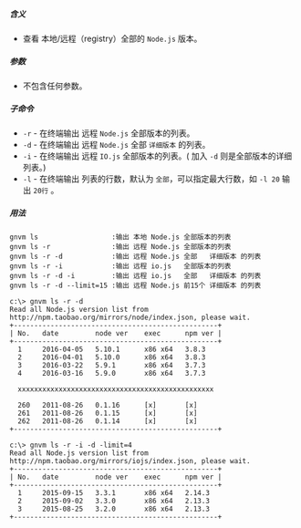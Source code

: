 ##### 含义
* 查看 本地/远程（registry）全部的 `Node.js` 版本。

##### 参数
* 不包含任何参数。

##### 子命令
* `-r` - 在终端输出 远程 `Node.js` 全部版本的列表。
* `-d` - 在终端输出 远程 `Node.js` 全部 `详细版本` 的列表。
* `-i` - 在终端输出 远程 `IO.js` 全部版本的列表。( 加入 `-d` 则是全部版本的详细列表。)
* `-l` - 在终端输出 列表的行数，默认为 `全部`，可以指定最大行数，如 `-l 20` 输出 `20行` 。

##### 用法
```
gnvm ls                  :输出 本地 Node.js 全部版本的列表
gnvm ls -r               :输出 远程 Node.js 全部版本的列表
gnvm ls -r -d            :输出 远程 Node.js 全部   详细版本 的列表
gnvm ls -r -i            :输出 远程 io.js   全部版本的列表
gnvm ls -r -d -i         :输出 远程 io.js   全部   详细版本 的列表
gnvm ls -r -d --limit=15 :输出 远程 Node.js 前15个 详细版本 的列表
```

```
c:\> gnvm ls -r -d
Read all Node.js version list from http://npm.taobao.org/mirrors/node/index.json, please wait.
+--------------------------------------------------+
| No.   date         node ver    exec      npm ver |
+--------------------------------------------------+
  1     2016-04-05   5.10.1      x86 x64   3.8.3
  2     2016-04-01   5.10.0      x86 x64   3.8.3
  3     2016-03-22   5.9.1       x86 x64   3.7.3
  4     2016-03-16   5.9.0       x86 x64   3.7.3

  xxxxxxxxxxxxxxxxxxxxxxxxxxxxxxxxxxxxxxxxxxxxxxxx

  260   2011-08-26   0.1.16      [x]       [x]
  261   2011-08-26   0.1.15      [x]       [x]
  262   2011-08-26   0.1.14      [x]       [x]
+--------------------------------------------------+
```

```
c:\> gnvm ls -r -i -d -limit=4
Read all Node.js version list from http://npm.taobao.org/mirrors/iojs/index.json, please wait.
+--------------------------------------------------+
| No.   date         node ver    exec      npm ver |
+--------------------------------------------------+
  1     2015-09-15   3.3.1       x86 x64   2.14.3
  2     2015-09-02   3.3.0       x86 x64   2.13.3
  3     2015-08-25   3.2.0       x86 x64   2.13.3
+--------------------------------------------------+
```
